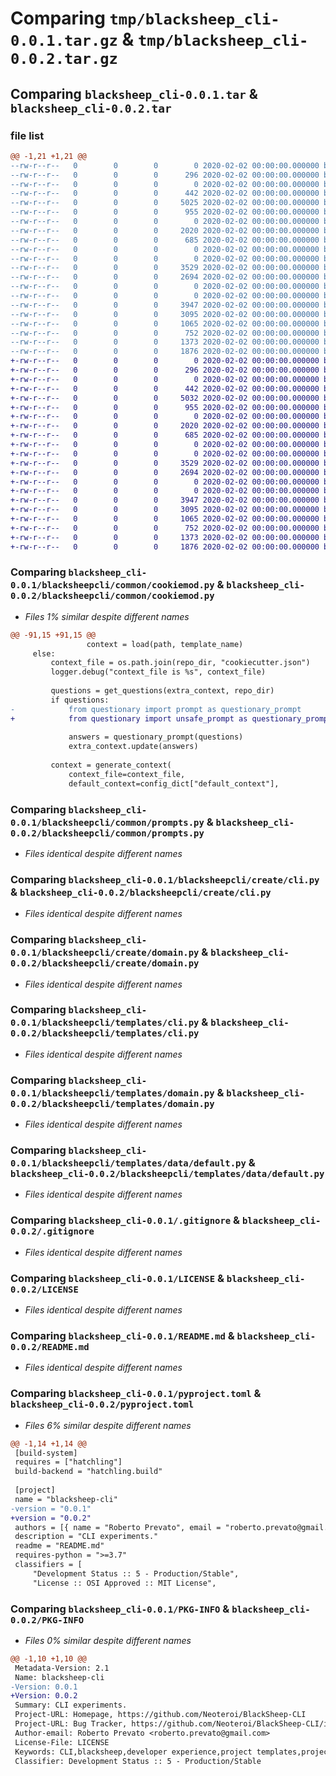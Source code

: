 # Comparing `tmp/blacksheep_cli-0.0.1.tar.gz` & `tmp/blacksheep_cli-0.0.2.tar.gz`

## Comparing `blacksheep_cli-0.0.1.tar` & `blacksheep_cli-0.0.2.tar`

### file list

```diff
@@ -1,21 +1,21 @@
--rw-r--r--   0        0        0        0 2020-02-02 00:00:00.000000 blacksheep_cli-0.0.1/blacksheepcli/cli/__init__.py
--rw-r--r--   0        0        0      296 2020-02-02 00:00:00.000000 blacksheep_cli-0.0.1/blacksheepcli/cli/main.py
--rw-r--r--   0        0        0        0 2020-02-02 00:00:00.000000 blacksheep_cli-0.0.1/blacksheepcli/cli/py.typed
--rw-r--r--   0        0        0      442 2020-02-02 00:00:00.000000 blacksheep_cli-0.0.1/blacksheepcli/common/__init__.py
--rw-r--r--   0        0        0     5025 2020-02-02 00:00:00.000000 blacksheep_cli-0.0.1/blacksheepcli/common/cookiemod.py
--rw-r--r--   0        0        0      955 2020-02-02 00:00:00.000000 blacksheep_cli-0.0.1/blacksheepcli/common/prompts.py
--rw-r--r--   0        0        0        0 2020-02-02 00:00:00.000000 blacksheep_cli-0.0.1/blacksheepcli/create/__init__.py
--rw-r--r--   0        0        0     2020 2020-02-02 00:00:00.000000 blacksheep_cli-0.0.1/blacksheepcli/create/cli.py
--rw-r--r--   0        0        0      685 2020-02-02 00:00:00.000000 blacksheep_cli-0.0.1/blacksheepcli/create/domain.py
--rw-r--r--   0        0        0        0 2020-02-02 00:00:00.000000 blacksheep_cli-0.0.1/blacksheepcli/create/py.typed
--rw-r--r--   0        0        0        0 2020-02-02 00:00:00.000000 blacksheep_cli-0.0.1/blacksheepcli/templates/__init__.py
--rw-r--r--   0        0        0     3529 2020-02-02 00:00:00.000000 blacksheep_cli-0.0.1/blacksheepcli/templates/cli.py
--rw-r--r--   0        0        0     2694 2020-02-02 00:00:00.000000 blacksheep_cli-0.0.1/blacksheepcli/templates/domain.py
--rw-r--r--   0        0        0        0 2020-02-02 00:00:00.000000 blacksheep_cli-0.0.1/blacksheepcli/templates/py.typed
--rw-r--r--   0        0        0        0 2020-02-02 00:00:00.000000 blacksheep_cli-0.0.1/blacksheepcli/templates/data/__init__.py
--rw-r--r--   0        0        0     3947 2020-02-02 00:00:00.000000 blacksheep_cli-0.0.1/blacksheepcli/templates/data/default.py
--rw-r--r--   0        0        0     3095 2020-02-02 00:00:00.000000 blacksheep_cli-0.0.1/.gitignore
--rw-r--r--   0        0        0     1065 2020-02-02 00:00:00.000000 blacksheep_cli-0.0.1/LICENSE
--rw-r--r--   0        0        0      752 2020-02-02 00:00:00.000000 blacksheep_cli-0.0.1/README.md
--rw-r--r--   0        0        0     1373 2020-02-02 00:00:00.000000 blacksheep_cli-0.0.1/pyproject.toml
--rw-r--r--   0        0        0     1876 2020-02-02 00:00:00.000000 blacksheep_cli-0.0.1/PKG-INFO
+-rw-r--r--   0        0        0        0 2020-02-02 00:00:00.000000 blacksheep_cli-0.0.2/blacksheepcli/cli/__init__.py
+-rw-r--r--   0        0        0      296 2020-02-02 00:00:00.000000 blacksheep_cli-0.0.2/blacksheepcli/cli/main.py
+-rw-r--r--   0        0        0        0 2020-02-02 00:00:00.000000 blacksheep_cli-0.0.2/blacksheepcli/cli/py.typed
+-rw-r--r--   0        0        0      442 2020-02-02 00:00:00.000000 blacksheep_cli-0.0.2/blacksheepcli/common/__init__.py
+-rw-r--r--   0        0        0     5032 2020-02-02 00:00:00.000000 blacksheep_cli-0.0.2/blacksheepcli/common/cookiemod.py
+-rw-r--r--   0        0        0      955 2020-02-02 00:00:00.000000 blacksheep_cli-0.0.2/blacksheepcli/common/prompts.py
+-rw-r--r--   0        0        0        0 2020-02-02 00:00:00.000000 blacksheep_cli-0.0.2/blacksheepcli/create/__init__.py
+-rw-r--r--   0        0        0     2020 2020-02-02 00:00:00.000000 blacksheep_cli-0.0.2/blacksheepcli/create/cli.py
+-rw-r--r--   0        0        0      685 2020-02-02 00:00:00.000000 blacksheep_cli-0.0.2/blacksheepcli/create/domain.py
+-rw-r--r--   0        0        0        0 2020-02-02 00:00:00.000000 blacksheep_cli-0.0.2/blacksheepcli/create/py.typed
+-rw-r--r--   0        0        0        0 2020-02-02 00:00:00.000000 blacksheep_cli-0.0.2/blacksheepcli/templates/__init__.py
+-rw-r--r--   0        0        0     3529 2020-02-02 00:00:00.000000 blacksheep_cli-0.0.2/blacksheepcli/templates/cli.py
+-rw-r--r--   0        0        0     2694 2020-02-02 00:00:00.000000 blacksheep_cli-0.0.2/blacksheepcli/templates/domain.py
+-rw-r--r--   0        0        0        0 2020-02-02 00:00:00.000000 blacksheep_cli-0.0.2/blacksheepcli/templates/py.typed
+-rw-r--r--   0        0        0        0 2020-02-02 00:00:00.000000 blacksheep_cli-0.0.2/blacksheepcli/templates/data/__init__.py
+-rw-r--r--   0        0        0     3947 2020-02-02 00:00:00.000000 blacksheep_cli-0.0.2/blacksheepcli/templates/data/default.py
+-rw-r--r--   0        0        0     3095 2020-02-02 00:00:00.000000 blacksheep_cli-0.0.2/.gitignore
+-rw-r--r--   0        0        0     1065 2020-02-02 00:00:00.000000 blacksheep_cli-0.0.2/LICENSE
+-rw-r--r--   0        0        0      752 2020-02-02 00:00:00.000000 blacksheep_cli-0.0.2/README.md
+-rw-r--r--   0        0        0     1373 2020-02-02 00:00:00.000000 blacksheep_cli-0.0.2/pyproject.toml
+-rw-r--r--   0        0        0     1876 2020-02-02 00:00:00.000000 blacksheep_cli-0.0.2/PKG-INFO
```

### Comparing `blacksheep_cli-0.0.1/blacksheepcli/common/cookiemod.py` & `blacksheep_cli-0.0.2/blacksheepcli/common/cookiemod.py`

 * *Files 1% similar despite different names*

```diff
@@ -91,15 +91,15 @@
                 context = load(path, template_name)
     else:
         context_file = os.path.join(repo_dir, "cookiecutter.json")
         logger.debug("context_file is %s", context_file)
 
         questions = get_questions(extra_context, repo_dir)
         if questions:
-            from questionary import prompt as questionary_prompt
+            from questionary import unsafe_prompt as questionary_prompt
 
             answers = questionary_prompt(questions)
             extra_context.update(answers)
 
         context = generate_context(
             context_file=context_file,
             default_context=config_dict["default_context"],
```

### Comparing `blacksheep_cli-0.0.1/blacksheepcli/common/prompts.py` & `blacksheep_cli-0.0.2/blacksheepcli/common/prompts.py`

 * *Files identical despite different names*

### Comparing `blacksheep_cli-0.0.1/blacksheepcli/create/cli.py` & `blacksheep_cli-0.0.2/blacksheepcli/create/cli.py`

 * *Files identical despite different names*

### Comparing `blacksheep_cli-0.0.1/blacksheepcli/create/domain.py` & `blacksheep_cli-0.0.2/blacksheepcli/create/domain.py`

 * *Files identical despite different names*

### Comparing `blacksheep_cli-0.0.1/blacksheepcli/templates/cli.py` & `blacksheep_cli-0.0.2/blacksheepcli/templates/cli.py`

 * *Files identical despite different names*

### Comparing `blacksheep_cli-0.0.1/blacksheepcli/templates/domain.py` & `blacksheep_cli-0.0.2/blacksheepcli/templates/domain.py`

 * *Files identical despite different names*

### Comparing `blacksheep_cli-0.0.1/blacksheepcli/templates/data/default.py` & `blacksheep_cli-0.0.2/blacksheepcli/templates/data/default.py`

 * *Files identical despite different names*

### Comparing `blacksheep_cli-0.0.1/.gitignore` & `blacksheep_cli-0.0.2/.gitignore`

 * *Files identical despite different names*

### Comparing `blacksheep_cli-0.0.1/LICENSE` & `blacksheep_cli-0.0.2/LICENSE`

 * *Files identical despite different names*

### Comparing `blacksheep_cli-0.0.1/README.md` & `blacksheep_cli-0.0.2/README.md`

 * *Files identical despite different names*

### Comparing `blacksheep_cli-0.0.1/pyproject.toml` & `blacksheep_cli-0.0.2/pyproject.toml`

 * *Files 6% similar despite different names*

```diff
@@ -1,14 +1,14 @@
 [build-system]
 requires = ["hatchling"]
 build-backend = "hatchling.build"
 
 [project]
 name = "blacksheep-cli"
-version = "0.0.1"
+version = "0.0.2"
 authors = [{ name = "Roberto Prevato", email = "roberto.prevato@gmail.com" }]
 description = "CLI experiments."
 readme = "README.md"
 requires-python = ">=3.7"
 classifiers = [
     "Development Status :: 5 - Production/Stable",
     "License :: OSI Approved :: MIT License",
```

### Comparing `blacksheep_cli-0.0.1/PKG-INFO` & `blacksheep_cli-0.0.2/PKG-INFO`

 * *Files 0% similar despite different names*

```diff
@@ -1,10 +1,10 @@
 Metadata-Version: 2.1
 Name: blacksheep-cli
-Version: 0.0.1
+Version: 0.0.2
 Summary: CLI experiments.
 Project-URL: Homepage, https://github.com/Neoteroi/BlackSheep-CLI
 Project-URL: Bug Tracker, https://github.com/Neoteroi/BlackSheep-CLI/issues
 Author-email: Roberto Prevato <roberto.prevato@gmail.com>
 License-File: LICENSE
 Keywords: CLI,blacksheep,developer experience,project templates,projects scaffolding
 Classifier: Development Status :: 5 - Production/Stable
```

